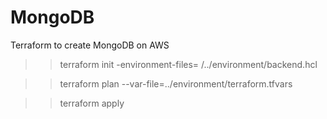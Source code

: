 # MongoDB
Terraform to create MongoDB on AWS


>> terraform init -environment-files= /../environment/backend.hcl


>> terraform plan --var-file=../environment/terraform.tfvars


>> terraform apply
